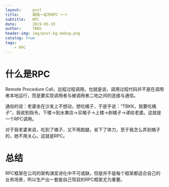 ```yaml
---
layout:     post
title:      跟我一起写RPC（一）
subtitle:   RPC
date:       2019-05-19
author:     TBKK
header-img: img/post-bg-debug.png
catalog: true
tags:
    - RPC
---
```



# 什么是RPC
Remote Procedure Call，远程过程调用。也就是说，调用过程代码并不是在调用者本地运行，而是要实现调用者与被调用者二地之间的连接与通信。

通俗的说：老婆坐在沙发上不想动，想吃橘子，于是乎说：“TBKK，我要吃橘子”，我收到指令，下楼->到水果店->买橘子->上楼->剥橘子->递给老婆。这就是一个RPC调用。

对于我老婆来说，吃到了橘子，又不用跑腿，省下了体力，至于我怎么弄到橘子的，她不用关心。这就是RPC。

# 总结
RPC框架在公司的架构演变进化中不可或缺，但是并不是每个框架都适合自己的业务场景，所以生产出一套能自己驾驭的RPC框架尤为重要。


 

